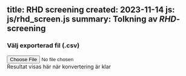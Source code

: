title: RHD screening
created: 2023-11-14
js: js/rhd_screen.js
summary: Tolkning av <i>RHD</i>-screening
---

### Välj exporterad fil (.csv)

<input type="file" onchange="fileLoaded()" id="fileInput" />

<div id="showcontent">Resultat visas här när konvertering är klar</div>